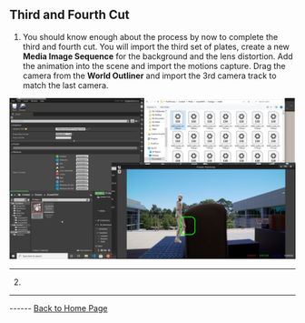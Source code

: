 ## Third and Fourth Cut

1.  You should know enough about the process by now to complete the third and fourth cut.  You will import the third set of plates, create a new **Media Image Sequence** for the background and the lens distortion.  Add the animation into the scene and import the motions capture.  Drag the camera from the **World Outliner** and import the 3rd camera track to match the last camera.

![import new files into new scene0020 folder](../images/scene03Overview.png)

***

2. 



***

 ------ [Back to Home Page](../README.md)